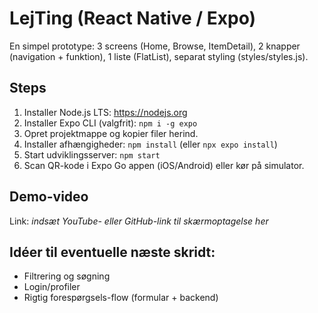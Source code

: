 # LejTing (React Native / Expo)

En simpel prototype: 3 screens (Home, Browse, ItemDetail), 2 knapper (navigation + funktion), 1 liste (FlatList), separat styling (styles/styles.js).

## Steps
1. Installer Node.js LTS: https://nodejs.org
2. Installer Expo CLI (valgfrit): `npm i -g expo`
3. Opret projektmappe og kopier filer herind.
4. Installer afhængigheder: `npm install` (eller `npx expo install`)
5. Start udviklingsserver: `npm start`
6. Scan QR-kode i Expo Go appen (iOS/Android) eller kør på simulator.

## Demo-video
Link: _indsæt YouTube- eller GitHub-link til skærmoptagelse her_

## Idéer til eventuelle næste skridt:
- Filtrering og søgning
- Login/profiler
- Rigtig forespørgsels-flow (formular + backend)

